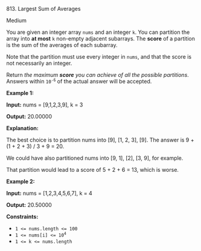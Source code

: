 813\. Largest Sum of Averages

Medium

You are given an integer array `nums` and an integer `k`. You can partition the array into **at most** `k` non-empty adjacent subarrays. The **score** of a partition is the sum of the averages of each subarray.

Note that the partition must use every integer in `nums`, and that the score is not necessarily an integer.

Return _the maximum **score** you can achieve of all the possible partitions_. Answers within <code>10<sup>-6</sup></code> of the actual answer will be accepted.

**Example 1:**

**Input:** nums = [9,1,2,3,9], k = 3

**Output:** 20.00000

**Explanation:** 

The best choice is to partition nums into [9], [1, 2, 3], [9]. The answer is 9 + (1 + 2 + 3) / 3 + 9 = 20. 

We could have also partitioned nums into [9, 1], [2], [3, 9], for example. 

That partition would lead to a score of 5 + 2 + 6 = 13, which is worse.

**Example 2:**

**Input:** nums = [1,2,3,4,5,6,7], k = 4

**Output:** 20.50000

**Constraints:**

*   `1 <= nums.length <= 100`
*   <code>1 <= nums[i] <= 10<sup>4</sup></code>
*   `1 <= k <= nums.length`
